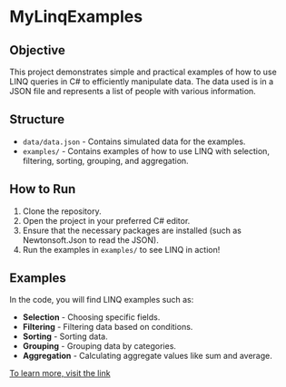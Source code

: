 # MyLinqExamples

## Objective
This project demonstrates simple and practical examples of how to use LINQ queries in C# to efficiently manipulate data. The data used is in a JSON file and represents a list of people with various information.

## Structure
- `data/data.json` - Contains simulated data for the examples.
- `examples/` - Contains examples of how to use LINQ with selection, filtering, sorting, grouping, and aggregation.

## How to Run
1. Clone the repository.
2. Open the project in your preferred C# editor.
3. Ensure that the necessary packages are installed (such as Newtonsoft.Json to read the JSON).
4. Run the examples in `examples/` to see LINQ in action!

## Examples
In the code, you will find LINQ examples such as:

- **Selection** - Choosing specific fields.
- **Filtering** - Filtering data based on conditions.
- **Sorting** - Sorting data.
- **Grouping** - Grouping data by categories.
- **Aggregation** - Calculating aggregate values like sum and average.


[To learn more, visit the link](https://www.linkedin.com/pulse/easier-queries-c-meet-linq-c%C3%A1ssio-huggentobler-de-costa-rlbcf/?trackingId=G1Rzv4fbcJ1yoipkAd5yUQ%3D%3D) 
